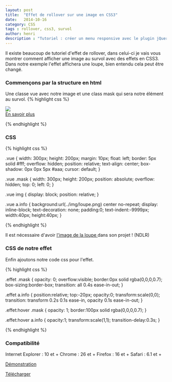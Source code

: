 ```yaml
---
layout: post
title:  "Effet de rollover sur une image en CSS3"
date:   2014-10-16
category: CSS
tags : rollover, css3, survol
author: henri
description : "Tutoriel : créer un menu responsive avec le plugin jQuery PageSlide"
---
```


Il existe beaucoup de tutoriel d'effet de rollover, dans celui-ci je vais vous montrer comment afficher une image au survol avec des effets en CSS3.
Dans notre exemple l'effet affichera une loupe, bien entendu cela peut être changé.

### Commençons par la structure en html

Une classe vue avec notre image et une class mask qui sera notre élément au survol.
{% highlight css %}

<div class="vue effet">  
  <img src="image.jpg" />  
  <div class="mask">  
    <a href="#" class="info" title="En savoir plus">En savoir plus</a>  
  </div>  
</div>

{% endhighlight %}

### CSS

{% highlight css %}

.vue {
   width: 300px;
   height: 200px;
   margin: 10px;
   float: left;
   border: 5px solid #fff;
   overflow: hidden;
   position: relative;
   text-align: center;
   box-shadow: 0px 0px 5px #aaa;
   cursor: default;
}

.vue .mask {
   width: 300px;
   height: 200px;
   position: absolute;
   overflow: hidden;
   top: 0;
   left: 0;
}

.vue img {
   display: block;
   position: relative;
}

.vue a.info {
   background:url(../img/loupe.png) center no-repeat;
   display: inline-block;
   text-decoration: none;
   padding:0;
   text-indent:-9999px;
   width:40px;
   height:40px;
}

{% endhighlight %}

Il est nécessaire d'avoir <a href="http://htournoys.com/rollover/loupe.png"> l'image de la loupe </a> dans son projet ! (NDLR)

### CSS de notre effet

Enfin ajoutons notre code css pour l'effet.

{% highlight css %}

.effet .mask {
   opacity: 0;
   overflow:visible;
   border:0px solid rgba(0,0,0,0.7);
   box-sizing:border-box;
   transition: all 0.4s ease-in-out;
}

.effet a.info {
   position:relative;
   top:-20px;
   opacity:0;
   transform:scale(0,0);
   transition: transform 0.2s 0.1s ease-in, opacity 0.1s ease-in-out;
}

.effet:hover .mask {
   opacity: 1;
   border:100px solid rgba(0,0,0,0.7);
}

.effet:hover a.info {
   opacity:1;
   transform:scale(1,1);
   transition-delay:0.3s;
}

{% endhighlight %}

### Compatibilité

Internet Explorer : 10 et +
Chrome : 26 et +
Firefox : 16 et +
Safari : 6.1 et +

[Démonstration](http://htournoys.com/rollover)

[Télécharger](http://htournoys.com/rollover/rollover.zip)

